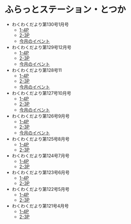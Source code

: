 # ふらっとステーション・とつか
- わくわくだより第130号1月号
  - [1-4P](https://furatto-totsuka.com/wp/download/newsletter202501_1-4p/?wpdmdl=3310&refresh=67949cd893cd41737792728)
  - [2-3P](https://furatto-totsuka.com/wp/download/newsletter202501_2-3p/?wpdmdl=3311&refresh=67949cd99bfb81737792729)
  - [今月のイベント](https://furatto-totsuka.com/wp/download/eventcalendar202501/?wpdmdl=3312&refresh=67949cd9a12bf1737792729)
- わくわくだより第129号12月号
  - [1-4P](https://furatto-totsuka.com/wp/download/newsletter202412_1-4p/?wpdmdl=3301&refresh=674ad27335e321732956787)
  - [2-3P](https://furatto-totsuka.com/wp/download/newsletter202412_2-3p/?wpdmdl=3302&refresh=674ad273e4e7d1732956787)
  - [今月のイベント](https://furatto-totsuka.com/wp/download/eventcalendar202412/?wpdmdl=3296&refresh=674ad273ea3d41732956787)
- わくわくだより第128号11
  - [1-4P](https://furatto-totsuka.com/wp/download/newsletter202411_1-4p/?wpdmdl=3281&refresh=6725bf2e826561730527022)
  - [2-3P](https://furatto-totsuka.com/wp/download/newsletter202411_2-3p/?wpdmdl=3282&refresh=6725bf2f552fc1730527023)
  - [今月のイベント](https://furatto-totsuka.com/wp/download/eventcaledar202411/?wpdmdl=3283&refresh=6725bf2f58f0d1730527023)
- わくわくだより第127号10月号
  - [1-4P](https://furatto-totsuka.com/wp/download/newsletter202410_1%ef%bc%8d4p/?wpdmdl=3264&refresh=67134b8ccf8e51729317772)
  - [2-3P](https://furatto-totsuka.com/wp/download/newsletter202410_2-3p/?wpdmdl=3265&refresh=67134b8dcb9a21729317773)
  - [今月のイベント](https://furatto-totsuka.com/wp/download/eventcaledar202410/?wpdmdl=3268&refresh=67134b8dd10711729317773)
- わくわくだより第126号9月号
  - [1-4P](https://furatto-totsuka.com/wp/download/newsletter202409_1-4p/?wpdmdl=3255&refresh=66d5c0282e4651725284392)
  - [2-3P](https://furatto-totsuka.com/wp/download/newsletter202409_2-3p/?wpdmdl=3251&refresh=66d5c028377291725284392)
  - [今月のイベント](https://furatto-totsuka.com/wp/download/eventcalendar202409/?wpdmdl=3252&refresh=66d5c028402461725284392)
- わくわくだより第125号8月号
  - [1-4P](https://furatto-totsuka.com/wp/download/newsletter202408_1-4p/?wpdmdl=3195&refresh=66d5b77a3082d1725282170)
  - [2-3P](https://furatto-totsuka.com/wp/download/newsletter202408_2-3p/?wpdmdl=3199&refresh=66d5b77a303261725282170)
- わくわくだより第124号7月号
  - [1-4P](https://furatto-totsuka.com/wp/download/newsletter202407_1-4p/?wpdmdl=3186&refresh=66d5b77a313451725282170)
  - [2-3P](https://furatto-totsuka.com/wp/download/newsletter202407_2-3p/?wpdmdl=3187&refresh=66d5b77a30e061725282170)
- わくわくだより第123号6月号
  - [1-4P](https://furatto-totsuka.com/wp/download/newsletter202406_1-4p/?wpdmdl=3170&refresh=66d5b77a31e0a1725282170)
  - [2-3P](https://furatto-totsuka.com/wp/download/newsletter202406_2-3p/?wpdmdl=3171&refresh=66d5b77a319561725282170)
- わくわくだより第122号5月号
  - [1-4P](https://furatto-totsuka.com/wp/download/newsletter202405_1-4p/?wpdmdl=3157&refresh=66d5b77a324011725282170)
  - [2-3P](https://furatto-totsuka.com/wp/download/newsletter202405_2-3p/?wpdmdl=3156&refresh=66d5b77a327d41725282170)
- わくわくだより第121号4月号
  - [1-4P](https://furatto-totsuka.com/wp/download/newsletter202404_1-4p-2/?wpdmdl=3145&refresh=66d5b77a32faa1725282170)
  - [2-3P](https://furatto-totsuka.com/wp/download/newsletter202404_2-3p/?wpdmdl=3148&refresh=66d5b77a32bdc1725282170)